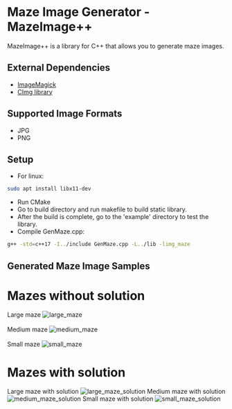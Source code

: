 # Maze Image Generator - MazeImage++ #
MazeImage++ is a library for C++ that allows you to generate maze images.

## External Dependencies ##
- <a href="https://imagemagick.org/script/download.php">ImageMagick</a>
- <a href="http://cimg.eu/">CImg library</a>

## Supported Image Formats ##
- JPG
- PNG

## Setup ##
- For linux:
```sh
sudo apt install libx11-dev
```
- Run CMake
- Go to build directory and run makefile to build static library.
- After the build is complete, go to the 'example' directory to test the library.
- Compile GenMaze.cpp:
```sh
g++ -std=c++17 -I../include GenMaze.cpp -L../lib -limg_maze
```

## Generated Maze Image Samples ##
# Mazes without solution #
Large maze
![large_maze](https://user-images.githubusercontent.com/78135477/140655627-f7d3e1de-aca5-4fd6-9789-aee5d357d915.png)
<br><br>
Medium maze
![medium_maze](https://user-images.githubusercontent.com/78135477/140655634-c13e53e5-8608-4347-ba8c-dbe8b44749d4.png)
<br><br>
Small maze
![small_maze](https://user-images.githubusercontent.com/78135477/140655648-ada21a7d-ba15-47a8-82dc-23060a49fb98.png)

# Mazes with solution #
Large maze with solution
![large_maze_solution](https://user-images.githubusercontent.com/78135477/140655652-2d18ce0f-797b-4456-8aa0-3d0de5ddf0e9.png)
Medium maze with solution
![medium_maze_solution](https://user-images.githubusercontent.com/78135477/140655660-2694a69b-dcc1-483d-8663-0b27fee01757.png)
Small maze with solution
![small_maze_solution](https://user-images.githubusercontent.com/78135477/140655668-7e610ed4-5f51-44ac-b97a-d3e153f49232.png)